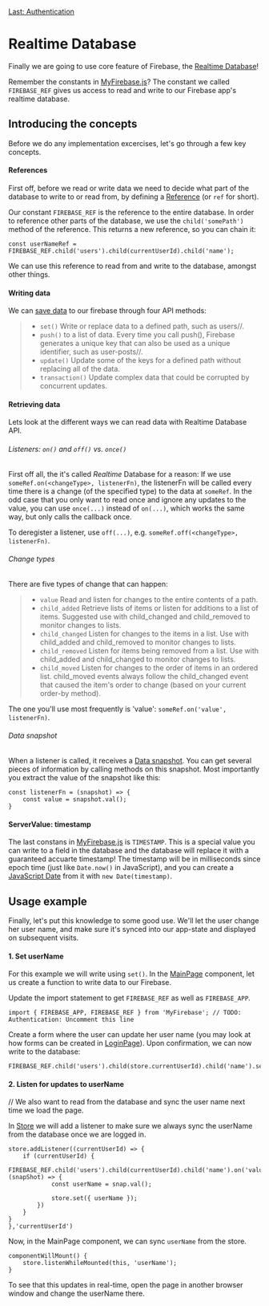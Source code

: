 [Last: Authentication](./5_authentication.md)

# Realtime Database

Finally we are going to use core feature of Firebase, the [Realtime Database](https://firebase.google.com/docs/database/)!

Remember the constants in [MyFirebase.js](../src/MyFirebase.js)? The constant we called `FIREBASE_REF` gives us access to read and write to our Firebase app's realtime database.

## Introducing the concepts

Before we do any implementation excercises, let's go through a few key concepts.

#### References

First off, before we read or write data we need to decide what part of the database to write to or read from, by defining a [Reference](https://firebase.google.com/docs/reference/js/firebase.database.Reference) (or `ref` for short).

Our constant `FIREBASE_REF` is the reference to the entire database. In order to reference other parts of the database, we use the `child('somePath')` method of the reference. This returns a new reference, so you can chain it:

```
const userNameRef = FIREBASE_REF.child('users').child(currentUserId).child('name');
```

We can use this reference to read from and write to the database, amongst other things.


#### Writing data

We can [save data](https://firebase.google.com/docs/database/web/save-data) to our firebase through four API methods:

> * `set()` Write or replace data to a defined path, such as users/<user-id>/<username>.
> * `push()`  to a list of data. Every time you call push(), Firebase generates a unique key that can also be used as a unique identifier, such as user-posts/<user-id>/<unique-post-id>.
> * `update()` Update some of the keys for a defined path without replacing all of the data.
> * `transaction()` Update complex data that could be corrupted by concurrent updates.


#### Retrieving data

Lets look at the different ways we can read data with Realtime Database API.

###### Listeners: `on()` and `off()` vs. `once()`

First off all, the it's called _Realtime_ Database for a reason: If we use `someRef.on(<changeType>, listenerFn)`, the listenerFn will be called every time there is a change (of the specified type) to the data at `someRef`. In the odd case that you only want to read once and ignore any updates to the value, you can use `once(...)` instead of `on(...)`, which works the same way, but only calls the callback once.

To deregister a listener, use `off(...)`, e.g. `someRef.off(<changeType>, listenerFn)`.

###### Change types

There are five types of change that can happen:

> * `value` Read and listen for changes to the entire contents of a path.
> * `child_added` Retrieve lists of items or listen for additions to a list of items. Suggested use with child_changed and child_removed to monitor changes to lists.
> * `child_changed` Listen for changes to the items in a list. Use with child_added and child_removed to monitor changes to lists.
> * `child_removed` Listen for items being removed from a list. Use with child_added and child_changed to monitor changes to lists.
> * `child_moved` Listen for changes to the order of items in an ordered list. child_moved events always follow the child_changed event that caused the item's order to change (based on your current order-by method).

The one you'll use most frequently is 'value': `someRef.on('value', listenerFn)`.

###### Data snapshot

When a listener is called, it receives a [Data snapshot](https://firebase.google.com/docs/reference/android/com/google/firebase/database/DataSnapshot). You can get several pieces of information by calling methods on this snapshot. Most importantly you extract the value of the snapshot like this:

```
const listenerFn = (snapshot) => {
    const value = snapshot.val();
}
```
#### ServerValue: timestamp

The last constans in [MyFirebase.js](../src/MyFirebase.js) is `TIMESTAMP`. This is a special value you can write to a field in the database and the database will replace it with a guaranteed accuarte timestamp! The timestamp will be in milliseconds since epoch time (just like `Date.now()` in JavaScript), and you can create a [JavaScript Date](https://developer.mozilla.org/en/docs/Web/JavaScript/Reference/Global_Objects/Date) from it with `new Date(timestamp)`.


## Usage example

Finally, let's put this knowledge to some good use. We'll let the user change her user name, and make sure it's synced into our app-state and displayed on subsequent visits.

#### 1. Set userName

For this example we will write using `set()`. In the [MainPage](../src/pages/main/MainPage.jsx) component, let us create a function to write data to our Firebase.

Update the import statement to get `FIREBASE_REF` as well as `FIREBASE_APP`.

```
import { FIREBASE_APP, FIREBASE_REF } from 'MyFirebase'; // TODO: Authentication: Uncomment this line
```

Create a form where the user can update her user name (you may look at how forms can be created in [LoginPage](../src/pages/login/LoginPage.jsx)). Upon confirmation, we can now write to the database:

```
FIREBASE_REF.child('users').child(store.currentUserId).child('name').set(this.state.userName);
```


#### 2. Listen for updates to userName

// We also want to read from the database and sync the user name next time we load the page.


In [Store](../src/store/Store.js) we will add a listener to make sure we always sync the userName from the database once we are logged in.

```
store.addListener((currentUserId) => {
    if (currentUserId) {
        FIREBASE_REF.child('users').child(currentUserId).child('name').on('value', (snapShot) => {
            const userName = snap.val();

            store.set({ userName });
        })
    }
}
},'currentUserId')
```

Now, in the MainPage component, we can sync `userName` from the store.

```
componentWillMount() {
    store.listenWhileMounted(this, 'userName');
}
```

To see that this updates in real-time, open the page in another browser window and change the userName there.

